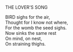 THE LOVER'S SONG  
  
BIRD sighs for the air,  
Thought for I know not where,  
For the womb the seed sighs.  
Now sinks the same rest  
On mind, on nest,  
On straining thighs.  
